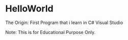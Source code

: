 # HelloWorld
The Origin: First Program that i learn in C# Visual Studio

Note: This is for Educational Purpose Only.
